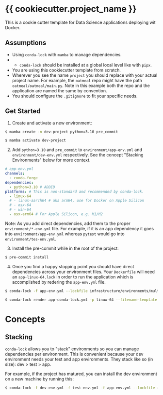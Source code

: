 # {{ cookiecutter.project_name }}
This is a cookie cutter template for Data Science applications deploying wit Docker.

## Assumptions
* Using `conda-lock` with `mamba` to manage dependencies.
* * `conda-lock` should be installed at a global local level like with `pipx`.
* You are using this cookiecutter template from scratch.
* Wherever you see the name `project` you should replace with your actual project name. For example, the `oatmeal` repo might have the path `oatmeal/oatmeal/main.py`. Note in this example both the repo and the application are named the same by convention.
* You should configure the `.gitignore` to fit your specific needs.

## Get Started
1. Create and activate a new environment:
```bash
$ mamba create -n dev-project python=3.10 pre_commit

$ mamba activate dev-project
```

2. Add `python=3.10` and `pre_commit` to `environment/app-env.yml` and `environment/dev-env.yml` respectively. See the concept "Stacking Environments" below for more context.

```yaml
# app-env.yml
channels:
  - conda-forge
dependencies:
  - python=3.10 # ADDED
platforms: # This is non-standard and recommended by conda-lock.
  - linux-64
  # - linux-aarch64 # aka arm64, use for Docker on Apple Silicon
  # - osx-64
  # - win-64
  - osx-arm64 # For Apple Silicon, e.g. M1/M2
```

Note: As you add direct dependencies, add them to the proper `environment/*-env.yml` file. For example, if it is an app dependency it goes into `environment/app-env.yml` whereas `pytest` would go into `environment/tes-env.yml`.

3. Install the pre-commit while in the root of the project:

```bash
$ pre-commit install
```

4. Once you find a happy stopping point you should have direct dependencies across your environment files. Your `Dockerfile` will need an `app-linux-64.lock` in order to run the application which is accomplished by redering the `app-env.yml` file.
```bash
$ conda-lock -f app-env.yml --lockfile infrastructure/environments/multiplatform/app.conda-lock.yml

$ conda-lock render app-conda-lock.yml -p linux-64 --filename-template infrastructure/locks/app-{platform}.lock
```

# Concepts
## Stacking
`conda-lock` allows you to "stack" environments so you can manage dependencies per environment. This is convenient because your dev environment needs your test and app environments. They stack like so (in size): dev > test > app.

For example, if the project has matured, you can install the dev environment on a new machine by running this:
```bash
$ conda-lock -f dev-env.yml -f test-env.yml -f app-env.yml --lockfile infrastructure/environments/multiplatform/dev.conda-lock.yml
```


